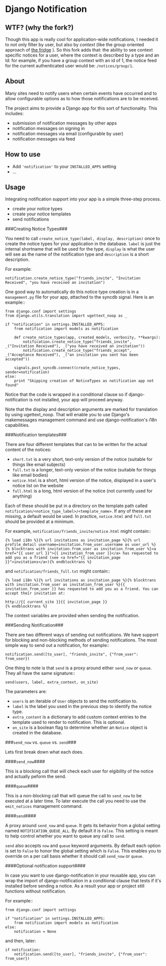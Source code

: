 Django Notification
===================

WTF? (why the fork?)
---------------------

Though this app is really cool for application-wide notifications, I needed it to not only filter by user, but also by *context* (like the group oriented approach of [the fridge](http://www.frid.ge/) ). So this fork adds that: the ability to see context specific notices for a user, where the context is described by a type and an Id: for example, if you have a group context with an id of 1, the notice feed for the current authenticated user would be: `/notices/group/1`.

About
-----
Many sites need to notify users when certain events have occurred and to allow
configurable options as to how those notifications are to be received.

The project aims to provide a Django app for this sort of functionality. This
includes:

 * submission of notification messages by other apps
 * notification messages on signing in
 * notification messages via email (configurable by user)
 * notification messages via feed

How to use
----------

* Add `'notification'` to your `INSTALLED_APPS` setting
* ...


Usage
-----
Integrating notification support into your app is a simple three-step process.

  * create your notice types
  * create your notice templates
  * send notifications

###Creating Notice Types###


You need to call `create_notice_type(label, display, description)` once to
create the notice types for your application in the database. `label` is just
the internal shortname that will be used for the type, `display` is what the
user will see as the name of the notification type and `description` is a
short description.

For example:

    notification.create_notice_type("friends_invite", "Invitation Received", "you have received an invitation")

One good way to automatically do this notice type creation is in a
`management.py` file for your app, attached to the syncdb signal.
Here is an example::

    from django.conf import settings
    from django.utils.translation import ugettext_noop as _

    if "notification" in settings.INSTALLED_APPS:
        from notification import models as notification

        def create_notice_types(app, created_models, verbosity, **kwargs):
            notification.create_notice_type("friends_invite", _("Invitation Received"), _("you have received an invitation"))
            notification.create_notice_type("friends_accept", _("Acceptance Received"), _("an invitation you sent has been accepted"))

        signals.post_syncdb.connect(create_notice_types, sender=notification)
    else:
        print "Skipping creation of NoticeTypes as notification app not found"

Notice that the code is wrapped in a conditional clause so if
django-notification is not installed, your app will proceed anyway.

Note that the display and description arguments are marked for translation by
using ugettext_noop. That will enable you to use Django's makemessages
management command and use django-notification's i18n capabilities.

###Notification templates###


There are four different templates that can to be written for the actual content of the notices:

  * `short.txt` is a very short, text-only version of the notice (suitable for things like email subjects)
  * `full.txt` is a longer, text-only version of the notice (suitable for things like email bodies)
  * `notice.html` is a short, html version of the notice, displayed in a user's notice list on the website
  * `full.html` is a long, html version of the notice (not currently used for anything)

Each of these should be put in a directory on the template path called `notification/<notice_type_label>/<template_name>`.
If any of these are missing, a default would be used. In practice, `notice.html` and `full.txt` should be provided at a minimum.

For example, `notification/friends_invite/notice.html` might contain::
    
    {% load i18n %}{% url invitations as invitation_page %}{% url profile_detail username=invitation.from_user.username as user_url %}
    {% blocktrans with invitation.from_user as invitation_from_user %}<a href="{{ user_url }}">{{ invitation_from_user }}</a> has requested to add you as a friend (see <a href="{{ invitation_page }}">invitations</a>){% endblocktrans %}

and `notification/friends_full.txt` might contain::
    
    {% load i18n %}{% url invitations as invitation_page %}{% blocktrans with invitation.from_user as invitation_from_user %}{{ invitation_from_user }} has requested to add you as a friend. You can accept their invitation at:
    
    http://{{ current_site }}{{ invitation_page }}
    {% endblocktrans %}

The context variables are provided when sending the notification.


###Sending Notification###


There are two different ways of sending out notifications. We have support
for blocking and non-blocking methods of sending notifications. The most
simple way to send out a notification, for example::

    notification.send([to_user], "friends_invite", {"from_user": from_user})

One thing to note is that `send` is a proxy around either `send_now` or
`queue`. They all have the same signature::

    send(users, label, extra_context, on_site)

The parameters are:

 * `users` is an iterable of `User` objects to send the notification to.
 * `label` is the label you used in the previous step to identify the notice
   type.
 * `extra_content` is a dictionary to add custom context entries to the
   template used to render to notification. This is optional.
 * `on_site` is a boolean flag to determine whether an `Notice` object is
   created in the database.

###`send_now` vs. `queue` vs. `send`###


Lets first break down what each does.

####`send_now`####


This is a blocking call that will check each user for elgibility of the
notice and actually peform the send.

####`queue`####


This is a non-blocking call that will queue the call to `send_now` to
be executed at a later time. To later execute the call you need to use
the `emit_notices` management command.

####`send`####

A proxy around `send_now` and `queue`. It gets its behavior from a global
setting named `NOTIFICATION_QUEUE_ALL`. By default it is `False`. This
setting is meant to help control whether you want to queue any call to
`send`.

`send` also accepts `now` and `queue` keyword arguments. By default
each option is set to `False` to honor the global setting which is `False`.
This enables you to override on a per call basis whether it should call
`send_now` or `queue`.

####Optional notification support####


In case you want to use django-notification in your reusable app, you can
wrap the import of django-notification in a conditional clause that tests
if it's installed before sending a notice. As a result your app or
project still functions without notification.

For example::

    from django.conf import settings

    if "notification" in settings.INSTALLED_APPS:
        from notification import models as notification
    else:
        notification = None

and then, later:

    if notification:
        notification.send([to_user], "friends_invite", {"from_user": from_user})
